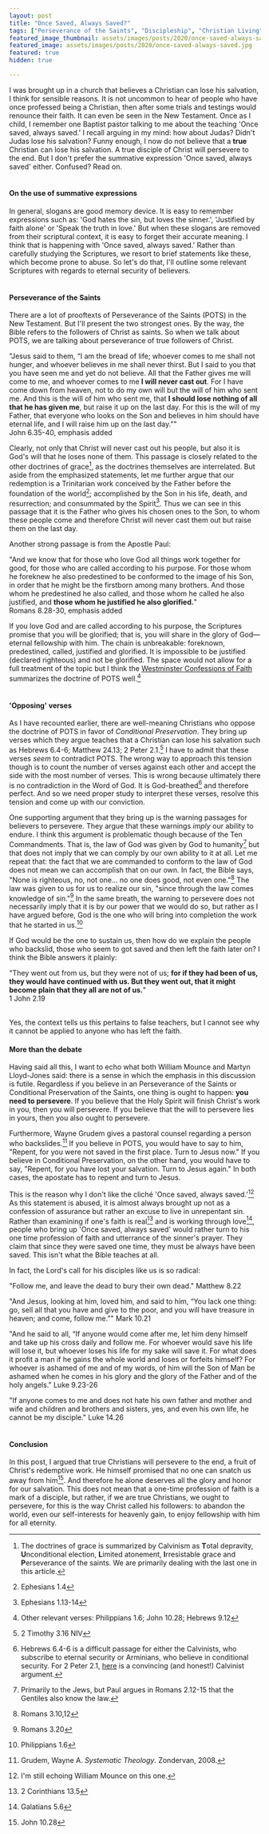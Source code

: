 ```yaml
---
layout: post
title: "Once Saved, Always Saved?"
tags: ["Perseverance of the Saints", "Discipleship", "Christian Living"]
featured_image_thumbnail: assets/images/posts/2020/once-saved-always-saved.jpg
featured_image: assets/images/posts/2020/once-saved-always-saved.jpg
featured: true
hidden: true

---
```




I was brought up in a church that believes a Christian can lose his salvation, I think for sensible reasons.  It is not uncommon to hear of people who have once professed being a Christian, then after some trials and testings would renounce their faith. It can even be seen in the New Testament. Once as I child, I remember one Baptist pastor talking to me about the teaching 'Once saved, always saved.' I recall arguing in my mind: how about Judas? Didn't Judas lose his salvation? Funny enough, I now do not believe that a **true** Christian can lose his salvation. A true disciple of Christ will persevere to the end. But I don't prefer the summative expression 'Once saved, always saved' either. Confused? Read on.<br><br>



#### On the use of summative expressions

In general, slogans are good memory device. It is easy to remember expressions such as: 'God hates the sin, but loves the sinner.', 'Justified by faith alone' or 'Speak the truth in love.' But when these slogans are removed from their scriptural context, it is easy to forget their accurate meaning. I think that is happening with 'Once saved, always saved.' Rather than carefully studying the Scriptures, we resort to brief statements like these, which become prone to abuse. So let's do that, I'll outline some relevant Scriptures with regards to eternal security of believers.<br><br>



#### Perseverance of the Saints

There are a lot of prooftexts of Perseverance of the Saints (POTS) in the New Testament. But I'll present the two strongest ones. By the way, the Bible refers to the followers of Christ as saints. So when we talk about POTS, we are talking about perseverance of true followers of Christ.

"Jesus said to them, “I am the bread of life; whoever comes to me shall not hunger, and whoever believes in me shall never thirst. But I said to you that you have seen me and yet do not believe. All that the Father gives me will come to me, and whoever comes to me **I will never cast out**. For I have come down from heaven, not to do my own will but the will of him who sent me. And this is the will of him who sent me, that **I should lose nothing of all that he has given me**, but raise it up on the last day. For this is the will of my Father, that everyone who looks on the Son and believes in him should have eternal life, and I will raise him up on the last day.""<br>John 6.35-40, emphasis added

Clearly, not only that Christ will never cast out his people, but also it is God's will that he loses none of them. This passage is closely related to the other doctrines of grace[^1], as the doctrines themselves are interrelated. But aside from the emphasized statements, let me further argue that our redemption is a Trinitarian work conceived by the Father before the foundation of the world[^2]; accomplished by the Son in his life, death, and resurrection; and consummated by the Spirit[^3]. Thus we can see in this passage that it is the Father who gives his chosen ones to the Son, to whom these people come and therefore Christ will never cast them out but raise them on the last day.

Another strong passage is from the Apostle Paul:

"And we know that for those who love God all things work together for good, for those who are called according to his purpose. For those whom he foreknew he also predestined to be conformed to the image of his Son, in order that he might be the firstborn among many brothers. And those whom he predestined he also called, and those whom he called he also justified, and **those whom he justified he also glorified.**"<br>Romans 8.28-30, emphasis added

If you love God and are called according to his purpose, the Scriptures promise that you will be glorified; that is, you will share in the glory of God—eternal fellowship with him.  The chain is unbreakable: foreknown, predestined, called, justified and glorified. It is impossible to be justified (declared righteous) and not be glorified. The space would not allow for a full treatment of the topic but I think the [Westminster Confessions of Faith](http://crowncovenantchurch.org/confessions/WestminsterCOF.aspx?QuestionID=17&pageid=0&confession=true&q=Chapter%2017%20-%20Of%20The%20Perseverance%20of%20the%20Saints.) summarizes the doctrine of POTS well.[^4]<br><br>



#### 'Opposing' verses

As I have recounted earlier, there are well-meaning Christians who oppose the doctrine of POTS in favor of *Conditional Preservation*. They bring up verses which they argue teaches that a Christian can lose his salvation such as Hebrews 6.4-6; Matthew 24.13; 2 Peter 2.1.[^5] I have to admit that these verses *seem* to contradict POTS. The wrong way to approach this tension though is to count the number of verses against each other and accept the side with the most number of verses. This is wrong because ultimately there is no contradiction in the Word of God. It is God-breathed[^6] and therefore perfect. And so we need proper study to interpret these verses, resolve this tension and come up with our conviction.

One supporting argument that they bring up is the warning passages for believers to persevere. They argue that these warnings *imply* our ability to endure. I think this argument is problematic though because of the Ten Commandments. That is, the law of God was given by God to humanity[^7] but that does not imply that we can comply by our own ability to it at all. Let me repeat that: the fact that we are commanded to conform to the law of God does not mean we can accomplish that on our own. In fact, the Bible says, "None is righteous, no, not one... no one does good, not even one."[^8] The law was given to us for us to realize our sin, "since through the law comes knowledge of sin."[^9] In the same breath, the warning to persevere does not necessarily imply that it is by our power that we would do so, but rather as I have argued before, God is the one who will bring into completion the work that he started in us.[^10]

If God would be the one to sustain us, then how do we explain the people who backslid, those who seem to got saved and then left the faith later on? I think the Bible answers it plainly:

"They went out from us, but they were not of us; **for if they had been of us, they would have continued with us. But they went out, that it might become plain that they all are not of us.**"<br>1 John 2.19<br><br>

Yes, the context tells us this pertains to false teachers, but I cannot see why it cannot be applied to anyone who has left the faith.

#### More than the debate

Having said all this, I want to echo what both William Mounce and Martyn Lloyd-Jones said: there is a sense in which the emphasis in this discussion is futile. Regardless if you believe in an Perseverance of the Saints or Conditional Preservation of the Saints, one thing is ought to happen: **you need to persevere**. If you believe that the Holy Spirit will finish Christ's work in you, then you will persevere. If you believe that the will to persevere lies in yours, then you also ought to persevere.

Furthermore, Wayne Grudem gives a pastoral counsel regarding a person who backslides.[^11] If you believe in POTS, you would have to say to him, "Repent, for you were not saved in the first place. Turn to Jesus now." If you believe in Conditional Preservation, on the other hand, you would have to say, "Repent, for you have lost your salvation. Turn to Jesus again." In both cases, the apostate has to repent and turn to Jesus.

This is the reason why I don't like the cliché 'Once saved, always saved.'[^12] As this statement is abused, it is almost always brought up not as a confession of assurance but rather an excuse to live in unrepentant sin. Rather than examining if one's faith is real[^13] and is working through love[^14], people who bring up 'Once saved, always saved' would rather turn to his one time profession of faith and utterrance of the sinner's prayer. They claim that since they were saved one time, they must be always have been saved. This isn't what the Bible teaches at all.

In fact, the Lord's call for his disciples like us is so radical: 

"Follow me, and leave the dead to bury their own dead." Matthew 8.22

"And Jesus, looking at him, loved him, and said to him, “You lack one thing: go, sell all that you have and give to the poor, and you will have treasure in heaven; and come, follow me.”" Mark 10.21

"And he said to all, “If anyone would come after me, let him deny himself and take up his cross daily and follow me. For whoever would save his life will lose it, but whoever loses his life for my sake will save it. For what does it profit a man if he gains the whole world and loses or forfeits himself? For whoever is ashamed of me and of my words, of him will the Son of Man be ashamed when he comes in his glory and the glory of the Father and of the holy angels." Luke 9.23-26

"If anyone comes to me and does not hate his own father and mother and wife and children and brothers and sisters, yes, and even his own life, he cannot be my disciple." Luke 14.26<br><br>



#### Conclusion

In this post, I argued that true Christians will persevere to the end, a fruit of Christ's redemptive work. He himself promised that no one can snatch us away from him[^15]. And therefore he alone deserves all the glory and honor for our salvation. This does not mean that a one-time profession of faith is a mark of a disciple, but rather, if we are true Christians, we ought to persevere, for this is the way Christ called his followers: to abandon the world, even our self-interests for heavenly gain, to enjoy fellowship with him for all eternity.

[^1]: The doctrines of grace is summarized by Calvinism as **T**otal depravity, **U**nconditional election, **L**imited atonement, **I**rresistable grace and **P**erseverance of the saints. We are primarily dealing with the last one in this article.
[^2]: Ephesians 1.4
[^3]: Ephesians 1.13-14
[^4]: Other relevant verses: Philippians 1.6; John 10.28; Hebrews 9.12
[^5]: 2 Timothy 3.16 NIV
[^6]: Hebrews 6.4-6 is a difficult passage for either the Calvinists, who subscribe to eternal security or Arminians, who believe in conditional security. For 2 Peter 2.1, [here](https://www.monergism.com/thethreshold/sdg/problematictexts.html) is a convincing (and honest!) Calvinist argument.
[^7]: Primarily to the Jews, but Paul argues in Romans 2.12-15 that the Gentiles also know the law.
[^8]: Romans 3.10,12
[^9]: Romans 3.20
[^10]: Philippians 1.6
[^11]: Grudem, Wayne A. *Systematic Theology*. Zondervan, 2008.
[^12]: I'm still echoing William Mounce on this one.
[^13]: 2 Corinthians 13.5
[^14]: Galatians 5.6
[^15]: John 10.28
